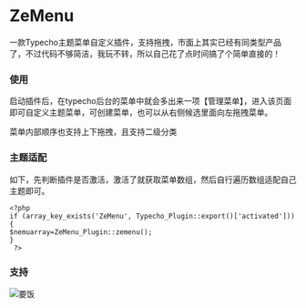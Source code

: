 # ZeMenu
一款Typecho主题菜单自定义插件，支持拖拽，市面上其实已经有同类型产品了，不过代码不够简洁，我玩不转，所以自己花了点时间搞了个简单直接的！

### 使用
启动插件后，在typecho后台的菜单中就会多出来一项【管理菜单】，进入该页面即可自定义主题菜单，可创建菜单，也可以从右侧候选里面向左拖拽菜单。

菜单内部顺序也支持上下拖拽，且支持二级分类

### 主题适配
如下，先判断插件是否激活，激活了就获取菜单数组，然后自行遍历数组适配自己主题即可。
```
<?php
if (array_key_exists('ZeMenu', Typecho_Plugin::export()['activated'])){
$nemuarray=ZeMenu_Plugin::zemenu();
}
 ?>
```

### 支持

![要饭](https://91ntr.cn/yaofan.webp)
